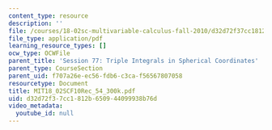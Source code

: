 ```yaml
---
content_type: resource
description: ''
file: /courses/18-02sc-multivariable-calculus-fall-2010/d32d72f37cc1812b650944099938b76d_MIT18_02SCF10Rec_54_300k.pdf
file_type: application/pdf
learning_resource_types: []
ocw_type: OCWFile
parent_title: 'Session 77: Triple Integrals in Spherical Coordinates'
parent_type: CourseSection
parent_uid: f707a26e-ec56-fdb6-c3ca-f56567807058
resourcetype: Document
title: MIT18_02SCF10Rec_54_300k.pdf
uid: d32d72f3-7cc1-812b-6509-44099938b76d
video_metadata:
  youtube_id: null
---
```

